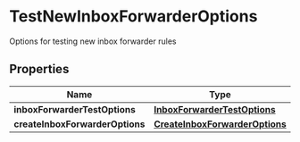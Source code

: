 

# TestNewInboxForwarderOptions

Options for testing new inbox forwarder rules

## Properties

| Name | Type | Description | Notes |
|------------ | ------------- | ------------- | -------------|
|**inboxForwarderTestOptions** | [**InboxForwarderTestOptions**](InboxForwarderTestOptions) |  |  |
|**createInboxForwarderOptions** | [**CreateInboxForwarderOptions**](CreateInboxForwarderOptions) |  |  |



